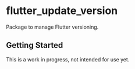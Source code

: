 # flutter_update_version

Package to manage Flutter versioning.

## Getting Started

This is a work in progress, not intended for use yet.
